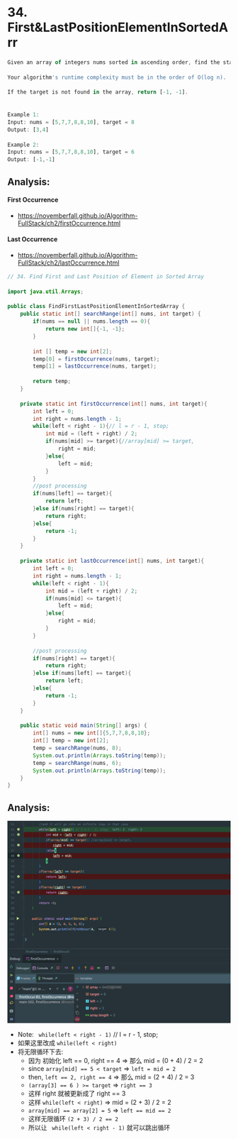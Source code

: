 # 34. First&LastPositionElementInSortedArr

```js
Given an array of integers nums sorted in ascending order, find the starting and ending position of a given target value.

Your algorithm's runtime complexity must be in the order of O(log n).

If the target is not found in the array, return [-1, -1].


Example 1:
Input: nums = [5,7,7,8,8,10], target = 8
Output: [3,4]

Example 2:
Input: nums = [5,7,7,8,8,10], target = 6
Output: [-1,-1]
```

## Analysis:

#### First Occurrence

- https://novemberfall.github.io/Algorithm-FullStack/ch2/firstOccurrence.html


#### Last Occurrence

- https://novemberfall.github.io/Algorithm-FullStack/ch2/lastOccurrence.html


```java
// 34. Find First and Last Position of Element in Sorted Array

import java.util.Arrays;

public class FindFirstLastPositionElementInSortedArray {
    public static int[] searchRange(int[] nums, int target) {
        if(nums == null || nums.length == 0){
            return new int[]{-1, -1};
        }

        int [] temp = new int[2];
        temp[0] = firstOccurrence(nums, target);
        temp[1] = lastOccurrence(nums, target);

        return temp;
    }

    private static int firstOccurrence(int[] nums, int target){
        int left = 0;
        int right = nums.length - 1;
        while(left < right - 1){// l = r - 1, stop;
            int mid = (left + right) / 2;
            if(nums[mid] >= target){//array[mid] >= target,
                right = mid;
            }else{
                left = mid;
            }
        }
        //post processing
        if(nums[left] == target){
            return left;
        }else if(nums[right] == target){
            return right;
        }else{
            return -1;
        }
    }

    private static int lastOccurrence(int[] nums, int target){
        int left = 0;
        int right = nums.length - 1;
        while(left < right - 1){
            int mid = (left + right) / 2;
            if(nums[mid] <= target){
                left = mid;
            }else{
                right = mid;
            }
        }

        //post processing
        if(nums[right] == target){
            return right;
        }else if(nums[left] == target){
            return left;
        }else{
            return -1;
        }
    }

    public static void main(String[] args) {
        int[] nums = new int[]{5,7,7,8,8,10};
        int[] temp = new int[2];
        temp = searchRange(nums, 8);
        System.out.println(Arrays.toString(temp));
        temp = searchRange(nums, 6);
        System.out.println(Arrays.toString(temp));
    }
}

```


## Analysis:

![](img/2020-06-02-22-33-33.png)

- Note: ` while(left < right - 1)`  // l = r - 1, stop;
- 如果这里改成 `while(left < right)`
- 将无限循环下去:
  - 因为 初始化 left == 0, right == 4   => 那么 mid = (0 + 4) / 2 = 2
  - since `array[mid] == 5 < target` => `left = mid = 2`
  - then, `left == 2, right == 4`   => 那么 mid = (2 + 4) / 2 = 3
  - `(array[3] == 6 ) >= target` => `right == 3`
  - 这样 right 就被更新成了 right == 3
  - 这样 `while(left < right)` => mid = (2 + 3) / 2 = 2
  - `array[mid] == array[2] = 5` => `left == mid == 2`
  - 这样无限循环 `(2 + 3) / 2 == 2` 
  - 所以让 ` while(left < right - 1)` 就可以跳出循环
